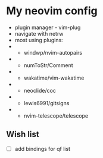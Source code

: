 # My neovim config

- plugin manager - vim-plug
- navigate with netrw
- most using plugins:
- - windwp/nvim-autopairs
- - numToStr/Comment
- - wakatime/vim-wakatime
- - neoclide/coc
- - lewis6991/gitsigns
- - nvim-telescope/telescope

## Wish list
- [ ] add bindings for qf list

